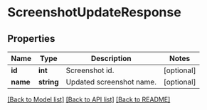 # ScreenshotUpdateResponse

## Properties
Name | Type | Description | Notes
------------ | ------------- | ------------- | -------------
**id** | **int** | Screenshot id. | [optional] 
**name** | **string** | Updated screenshot name. | [optional] 

[[Back to Model list]](../../README.md#documentation-for-models) [[Back to API list]](../../README.md#documentation-for-api-endpoints) [[Back to README]](../../README.md)

